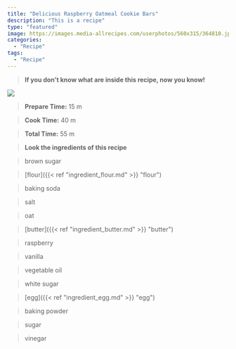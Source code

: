 ```yaml
---
title: "Delicious Raspberry Oatmeal Cookie Bars"
description: "This is a recipe"
type: "featured"
image: https://images.media-allrecipes.com/userphotos/560x315/364810.jpg
categories: 
  - "Recipe"
tags: 
  - "Recipe"
---
```



>**If you don't know what are inside this recipe, now you know!**

![](../images/Recipes-Banner.jpg)
> **Prepare Time:** 15 m


> **Cook Time:** 40 m


> **Total Time:** 55 m

> **Look the ingredients of this recipe**

> brown sugar

> [flour]({{< ref "ingredient_flour.md" >}} "flour")

> baking soda

> salt

> oat

> [butter]({{< ref "ingredient_butter.md" >}} "butter")

> raspberry

> vanilla

> vegetable oil

> white sugar

> [egg]({{< ref "ingredient_egg.md" >}} "egg")

> baking powder

> sugar

> vinegar

